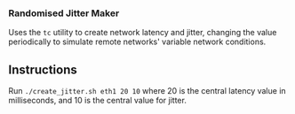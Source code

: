 ### Randomised Jitter Maker

Uses the `tc` utility to create network latency and jitter, changing the value periodically to simulate remote networks' variable network conditions.


## Instructions

Run `./create_jitter.sh eth1 20 10` where 20 is the central latency value in milliseconds, and 10 is the central value for jitter.

